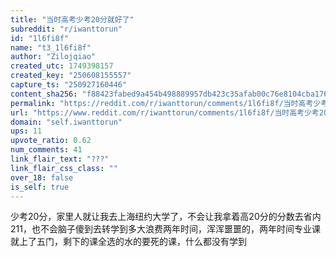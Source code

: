 ```yaml
---
title: "当时高考少考20分就好了"
subreddit: "r/iwanttorun"
id: "1l6fi8f"
name: "t3_1l6fi8f"
author: "Zilojqiao"
created_utc: 1749398157
created_key: "250608155557"
capture_ts: "250927160446"
content_sha256: "f88423fabed9a454b498889957db423c35afab00c76e8104cba17638108095c4"
permalink: "https://reddit.com/r/iwanttorun/comments/1l6fi8f/当时高考少考20分就好了/"
url: "https://www.reddit.com/r/iwanttorun/comments/1l6fi8f/当时高考少考20分就好了/"
domain: "self.iwanttorun"
ups: 11
upvote_ratio: 0.62
num_comments: 41
link_flair_text: "???"
link_flair_css_class: ""
over_18: false
is_self: true
---
```


少考20分，家里人就让我去上海纽约大学了，不会让我拿着高20分的分数去省内211，也不会脑子傻到去转学到多大浪费两年时间，浑浑噩噩的，两年时间专业课就上了五门，剩下的课全选的水的要死的课，什么都没有学到
